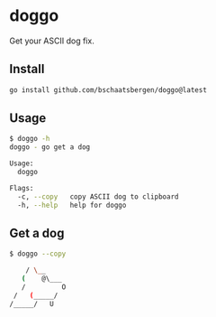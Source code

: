 # doggo

Get your ASCII dog fix.

## Install

```sh
go install github.com/bschaatsbergen/doggo@latest
```

## Usage

```sh
$ doggo -h
doggo - go get a dog

Usage:
  doggo

Flags:
  -c, --copy   copy ASCII dog to clipboard
  -h, --help   help for doggo
```

## Get a dog

```sh
$ doggo --copy

    / \__
   (    @\___
   /         O
 /   (_____/
/_____/   U
```

